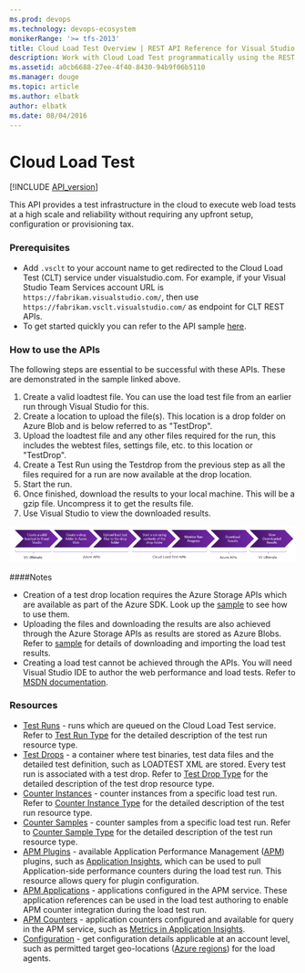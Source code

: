 ```yaml
---
ms.prod: devops
ms.technology: devops-ecosystem
monikerRange: '>= tfs-2013'
title: Cloud Load Test Overview | REST API Reference for Visual Studio Team Services 
description: Work with Cloud Load Test programmatically using the REST APIs for Visual Studio Team Services .
ms.assetid: a0cb6688-27ee-4f40-8430-94b9f06b5110
ms.manager: douge
ms.topic: article
ms.author: elbatk
author: elbatk
ms.date: 08/04/2016
---
```


# Cloud Load Test
[!INCLUDE [API_version](../_data/version.md)]

This API provides a test infrastructure in the cloud to execute web load tests at a high scale and reliability without requiring any upfront setup, configuration or provisioning tax.

### Prerequisites
* Add `.vsclt` to your account name to get redirected to the Cloud Load Test (CLT) service under visualstudio.com.
For example, if your Visual Studio Team Services account URL is `https://fabrikam.visualstudio.com/`, then use `https://fabrikam.vsclt.visualstudio.com/` as endpoint for CLT REST APIs.
* To get started quickly you can refer to the API sample [here][2].

### How to use the APIs
The following steps are essential to be successful with these APIs. These are demonstrated in the sample linked above.

1. Create a valid loadtest file. You can use the load test file from an earlier run through Visual Studio for this.
2. Create a location to upload the file(s). This location is a drop folder on Azure Blob and is below referred to as "TestDrop".
3. Upload the loadtest file and any other files required for the run, this includes the webtest files, settings file, etc. to this location or "TestDrop".
3. Create a Test Run using the Testdrop from the previous step as all the files required for a run are now available at the drop location.
4. Start the run.
5. Once finished, download the results to your local machine. This will be a gzip file. Uncompress it to get the results file.
6. Use Visual Studio to view the downloaded results.

![alt text](./_img/clt-apis-steps.png)

####Notes

* Creation of a test drop location requires the Azure Storage APIs which are available as part of the Azure SDK. Look up the [sample][2] to see how to use them.
* Uploading the files and downloading the results are also achieved through the Azure Storage APIs as results are stored as Azure Blobs. Refer to [sample][3] for details of downloading and importing the load test results.
* Creating a load test cannot be achieved through the APIs. You will need Visual Studio IDE to author the web performance and load tests. Refer to [MSDN documentation][4].

### Resources

* [Test Runs](test-runs.md) - runs which are queued on the Cloud Load Test service. Refer to [Test Run Type](types.md#testrun) for the detailed description of the test run resource type.
* [Test Drops](test-drops.md) - a container where test binaries, test data files and the detailed test definition, such as LOADTEST XML are stored. Every test run is associated with a test drop. Refer to [Test Drop Type](types.md#testdrop) for the detailed description of the test drop resource type.
* [Counter Instances](counter-instances.md) - counter instances from a specific load test run. Refer to [Counter Instance Type](types.md#counterinstance) for the detailed description of the test run resource type.
* [Counter Samples](counter-samples.md) - counter samples from a specific load test run. Refer to [Counter Sample Type](types.md#countersample) for the detailed description of the test run resource type.
* [APM Plugins](apm-plugins.md) - available Application Performance Management ([APM][5]) plugins, such as [Application Insights][6], which can be used to pull Application-side performance counters during the load test run. This resource allows query for plugin configuration.
* [APM Applications](apm-applications.md) - applications configured in the APM service. These application references can be used in the load test authoring to enable APM counter integration during the load test run.
* [APM Counters](apm-counters.md) - application counters configured and available for query in the APM service, such as [Metrics in Application Insights][7].
* [Configuration](configuration.md) - get configuration details applicable at an account level, such as permitted target geo-locations ([Azure regions][8]) for the load agents.

[1]:http://www.visualstudio.com/en-us/integrate/get-started/get-started-auth-introduction-vsi
[2]:http://code.msdn.microsoft.com/Cloud-Load-Testing-API-b333e778
[3]:https://code.msdn.microsoft.com/Importing-Load-Test-Results-b577864b
[4]:https://msdn.microsoft.com/library/dn250793.aspx
[5]:https://en.wikipedia.org/wiki/Application_performance_management
[6]:http://go.microsoft.com/fwlink/?LinkId=506854
[7]:https://azure.microsoft.com/en-us/documentation/articles/app-insights-metrics-explorer/
[8]:http://azure.microsoft.com/en-us/regions/

